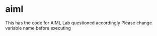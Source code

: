 # aiml
This has the code for AIML Lab questioned accordingly
Please change variable name before executing
